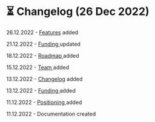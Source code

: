 # ⏳ Changelog (26 Dec 2022)

26.12.2022 - [Features](./) added

21.12.2022 - [Funding ](introduction/funding.md)updated

18.12.2022 - [Roadmap](introduction/roadmap.md)[ ](introduction/team.md)added

15.12.2022 - [Team ](introduction/team.md)added

13.12.2022 - [Changelog](changelog-26-dec-2022.md) added

13.12.2022 - [Funding ](introduction/funding.md)added

11.12.2022 - [Positioning ](<README (1).md>)added

11.12.2022 - Documentation created
